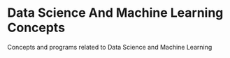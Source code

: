 # Data Science And Machine Learning Concepts
Concepts and programs related to Data Science and Machine Learning 
